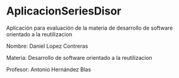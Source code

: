 # AplicacionSeriesDisor
Aplicación para evaluación de la materia de desarrollo de software orientado a la reutilizacion

Nombre: Daniel Lopez Contreras

Materia: Desarrollo de software orientado a la reutilizacion

Profesor: Antonio Hernández Blas

